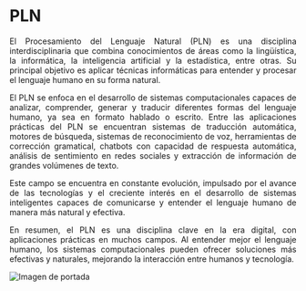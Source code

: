 # PLN
<div align="justify">

El Procesamiento del Lenguaje Natural (PLN) es una disciplina interdisciplinaria que combina conocimientos de áreas como la lingüística, la informática, la inteligencia artificial y la estadística, entre otras. Su principal objetivo es aplicar técnicas informáticas para entender y procesar el lenguaje humano en su forma natural.

El PLN se enfoca en el desarrollo de sistemas computacionales capaces de analizar, comprender, generar y traducir diferentes formas del lenguaje humano, ya sea en formato hablado o escrito. Entre las aplicaciones prácticas del PLN se encuentran sistemas de traducción automática, motores de búsqueda, sistemas de reconocimiento de voz, herramientas de corrección gramatical, chatbots con capacidad de respuesta automática, análisis de sentimiento en redes sociales y extracción de información de grandes volúmenes de texto.

Este campo se encuentra en constante evolución, impulsado por el avance de las tecnologías y el creciente interés en el desarrollo de sistemas inteligentes capaces de comunicarse y entender el lenguaje humano de manera más natural y efectiva.

En resumen, el PLN es una disciplina clave en la era digital, con aplicaciones prácticas en muchos campos. Al entender mejor el lenguaje humano, los sistemas computacionales pueden ofrecer soluciones más efectivas y naturales, mejorando la interacción entre humanos y tecnología.

</div>

![Imagen de portada](https://files.realpython.com/media/Practical-Text-Classification-with-Keras-and-Python_Watermark.fe326bd75146.jpg)
